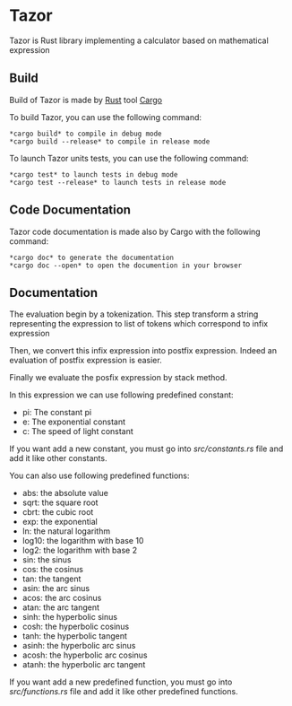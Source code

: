 # Tazor
Tazor is Rust library implementing a calculator based on mathematical expression

## Build
Build of Tazor is made by [Rust](https://www.rust-lang.org/) tool [Cargo](https://doc.rust-lang.org/cargo/)

To build Tazor, you can use the following command:

	*cargo build* to compile in debug mode
	*cargo build --release* to compile in release mode

To launch Tazor units tests, you can use the following command:

	*cargo test* to launch tests in debug mode
	*cargo test --release* to launch tests in release mode

## Code Documentation
Tazor code documentation is made also by Cargo with the following command:

	*cargo doc* to generate the documentation
	*cargo doc --open* to open the documention in your browser

## Documentation
The evaluation begin by a tokenization. This step transform a string representing the expression to list of tokens which
correspond to infix expression

Then, we convert this infix expression into postfix expression. Indeed an evaluation of postfix expression is easier.

Finally we evaluate the posfix expression by stack method.

In this expression we can use following predefined constant:
- pi: The constant pi
- e: The exponential constant
- c: The speed of light constant

If you want add a new constant, you must go into _src/constants.rs_ file and add it like other constants.

You can also use following predefined functions:
- abs: the absolute value
- sqrt: the square root
- cbrt: the cubic root
- exp: the exponential
- ln: the natural logarithm
- log10: the logarithm with base 10
- log2: the logarithm with base 2
- sin: the sinus
- cos: the cosinus
- tan: the tangent
- asin: the arc sinus
- acos: the arc cosinus
- atan: the arc tangent
- sinh: the hyperbolic sinus
- cosh: the hyperbolic cosinus
- tanh: the hyperbolic tangent
- asinh: the hyperbolic arc sinus
- acosh: the hyperbolic arc cosinus
- atanh: the hyperbolic arc tangent

If you want add a new predefined function, you must go into _src/functions.rs_ file and add it like other predefined functions.
